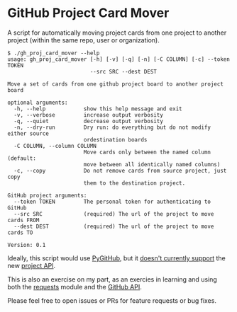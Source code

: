 # GitHub Project Card Mover
A script for automatically moving project cards from one project to another project (within the same repo, user or organization).

```
$ ./gh_proj_card_mover --help
usage: gh_proj_card_mover [-h] [-v] [-q] [-n] [-C COLUMN] [-c] --token TOKEN
                          --src SRC --dest DEST

Move a set of cards from one github project board to another project board

optional arguments:
  -h, --help            show this help message and exit
  -v, --verbose         increase output verbosity
  -q, --quiet           decrease output verbosity
  -n, --dry-run         Dry run: do everything but do not modify either source
                        ordestination boards
  -C COLUMN, --column COLUMN
                        Move cards only between the named column (default:
                        move between all identically named columns)
  -c, --copy            Do not remove cards from source project, just copy
                        them to the destination project.

GitHub project arguments:
  --token TOKEN         The personal token for authenticating to GitHub
  --src SRC             (required) The url of the project to move cards FROM
  --dest DEST           (required) The url of the project to move cards TO

Version: 0.1
```

Ideally, this script would use [PyGitHub](https://github.com/PyGithub/PyGithub), but it [doesn't currently support](https://github.com/PyGithub/PyGithub/issues/606) the new [project API](https://developer.github.com/v3/projects/).

This is also an exercise on my part, as an exercies in learning and using both the [requests](http://docs.python-requests.org/en/master/) module and the [GitHub API](https://developer.github.com/v3/).

Please feel free to open issues or PRs for feature requests or bug fixes.
